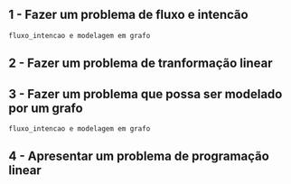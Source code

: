 ## 1 - Fazer um problema de fluxo e intencão
    fluxo_intencao e modelagem em grafo
## 2 - Fazer um problema de tranformação linear

## 3 - Fazer um problema que possa ser modelado por um grafo
    fluxo_intencao e modelagem em grafo
    
## 4 - Apresentar um problema de programação linear
